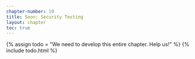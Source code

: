 ```yaml
---
chapter-number: 19
title: Soon: Security Testing
layout: chapter
toc: true
---
```


{% assign todo = "We need to develop this entire chapter. Help us!" %}
{% include todo.html %}

